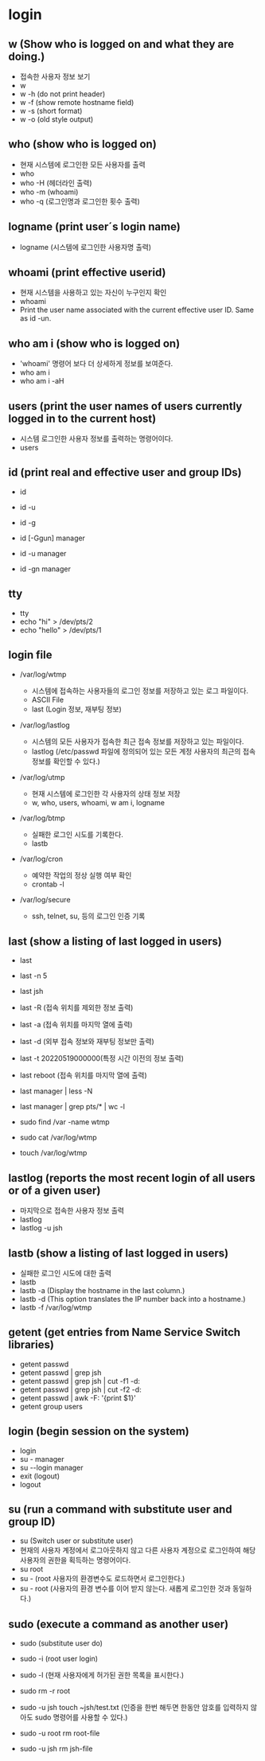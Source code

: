 # login

## w (Show who is logged on and what they are doing.)

- 접속한 사용자 정보 보기
- w
- w -h (do not print header)
- w -f (show remote hostname field)
- w -s (short format)
- w -o (old style output)

## who (show who is logged on)

- 현재 시스템에 로그인한 모든 사용자를 출력
- who
- who -H (헤더라인 출력)
- who -m (whoami)
- who -q (로그인명과 로그인한 횟수 출력)

## logname (print user´s login name)

- logname (시스템에 로그인한 사용자명 출력)

## whoami (print effective userid)

- 현재 시스템을 사용하고 있는 자신이 누구인지 확인
- whoami
- Print the user name associated with the current effective user ID.  Same as id -un.

## who am i (show who is logged on)

- 'whoami' 명령어 보다 더 상세하게 정보를 보여준다.
- who am i
- who am i -aH

## users (print the user names of users currently logged in to the current host)

- 시스템 로그인한 사용자 정보를 출력하는 명령어이다.
- users

## id (print real and effective user and group IDs)

- id
- id -u
- id -g

- id [-Ggun] manager
- id -u manager
- id -gn manager

## tty

- tty
- echo "hi" > /dev/pts/2
- echo "hello" > /dev/pts/1

## login file

- /var/log/wtmp
  - 시스템에 접속하는 사용자들의 로그인 정보를 저장하고 있는 로그 파일이다.
  - ASCII File
  - last (Login 정보, 재부팅 정보)

- /var/log/lastlog
  - 시스템의 모든 사용자가 접속한 최근 접속 정보를 저장하고 있는 파일이다.
  - lastlog (/etc/passwd 파일에 정의되어 있는 모든 계정 사용자의 최근의 접속 정보를 확인할 수 있다.)

- /var/log/utmp
  - 현재 시스템에 로그인한 각 사용자의 상태 정보 저장
  - w, who, users, whoami, w am i, logname

- /var/log/btmp
  - 실패한 로그인 시도를 기록한다.
  - lastb

- /var/log/cron
  - 예약한 작업의 정상 실행 여부 확인
  - crontab -l

- /var/log/secure
  - ssh, telnet, su, 등의 로그인 인증 기록

## last (show a listing of last logged in users)

- last
- last -n 5
- last jsh
- last -R (접속 위치를 제외한 정보 출력)
- last -a (접속 위치를 마지막 열에 출력)
- last -d (외부 접속 정보와 재부팅 정보만 출력)
- last -t 20220519000000(특정 시간 이전의 정보 출력)
- last reboot (접속 위치를 마지막 열에 출력)

- last manager | less -N
- last manager | grep pts/* | wc -l

- sudo find /var -name wtmp
- sudo cat /var/log/wtmp
- touch /var/log/wtmp

## lastlog (reports the most recent login of all users or of a given user)

- 마지막으로 접속한 사용자 정보 출력
- lastlog
- lastlog -u jsh

## lastb (show a listing of last logged in users)

- 실패한 로그인 시도에 대한 출력
- lastb
- lastb -a (Display the hostname in the last column.)
- lastb -d (This option translates the IP number back into a hostname.)
- lastb -f /var/log/wtmp

## getent (get entries from Name Service Switch libraries)

- getent passwd
- getent passwd | grep jsh
- getent passwd | grep jsh | cut -f1 -d:
- getent passwd | grep jsh | cut -f2 -d:
- getent passwd | awk -F: '{print $1}'
- getent group users

## login (begin session on the system)

- login
- su - manager
- su --login manager
- exit (logout)
- logout

## su (run a command with substitute user and group ID)

- su (Switch user or substitute user)
- 현재의 사용자 계정에서 로그아웃하지 않고 다른 사용자 계정으로 로그인하여 해당 사용자의 권한을 획득하는 명령어이다.
- su root
- su - (root 사용자의 환경변수도 로드하면서 로그인한다.)
- su - root (사용자의 환경 변수를 이어 받지 않는다. 새롭게 로그인한 것과 동일하다.)

## sudo (execute a command as another user)

- sudo (substitute user do)
- sudo -i (root user login)
- sudo -l (현재 사용자에게 허가된 권한 목록을 표시한다.)
- sudo rm -r root

- sudo -u jsh touch ~jsh/test.txt (인증을 한번 해두면 한동안 암호를 입력하지 않아도 sudo 명령어를 사용할 수 있다.)
- sudo -u root rm root-file
- sudo -u jsh rm jsh-file
